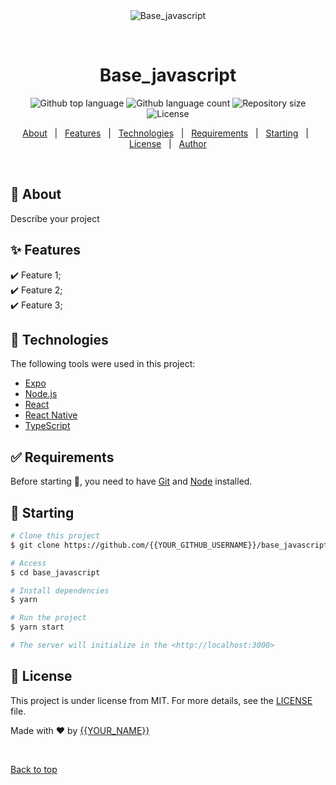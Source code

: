 <div align="center" id="top"> 
  <img src="./.github/app.gif" alt="Base_javascript" />

  &#xa0;

  <!-- <a href="https://base_javascript.netlify.app">Demo</a> -->
</div>

<h1 align="center">Base_javascript</h1>

<p align="center">
  <img alt="Github top language" src="https://img.shields.io/github/languages/top/{{YOUR_GITHUB_USERNAME}}/base_javascript?color=56BEB8">

  <img alt="Github language count" src="https://img.shields.io/github/languages/count/{{YOUR_GITHUB_USERNAME}}/base_javascript?color=56BEB8">

  <img alt="Repository size" src="https://img.shields.io/github/repo-size/{{YOUR_GITHUB_USERNAME}}/base_javascript?color=56BEB8">

  <img alt="License" src="https://img.shields.io/github/license/{{YOUR_GITHUB_USERNAME}}/base_javascript?color=56BEB8">

  <!-- <img alt="Github issues" src="https://img.shields.io/github/issues/{{YOUR_GITHUB_USERNAME}}/base_javascript?color=56BEB8" /> -->

  <!-- <img alt="Github forks" src="https://img.shields.io/github/forks/{{YOUR_GITHUB_USERNAME}}/base_javascript?color=56BEB8" /> -->

  <!-- <img alt="Github stars" src="https://img.shields.io/github/stars/{{YOUR_GITHUB_USERNAME}}/base_javascript?color=56BEB8" /> -->
</p>

<!-- Status -->

<!-- <h4 align="center"> 
	🚧  Base_javascript 🚀 Under construction...  🚧
</h4> 

<hr> -->

<p align="center">
  <a href="#dart-about">About</a> &#xa0; | &#xa0; 
  <a href="#sparkles-features">Features</a> &#xa0; | &#xa0;
  <a href="#rocket-technologies">Technologies</a> &#xa0; | &#xa0;
  <a href="#white_check_mark-requirements">Requirements</a> &#xa0; | &#xa0;
  <a href="#checkered_flag-starting">Starting</a> &#xa0; | &#xa0;
  <a href="#memo-license">License</a> &#xa0; | &#xa0;
  <a href="https://github.com/{{YOUR_GITHUB_USERNAME}}" target="_blank">Author</a>
</p>

<br>

## :dart: About ##

Describe your project

## :sparkles: Features ##

:heavy_check_mark: Feature 1;\
:heavy_check_mark: Feature 2;\
:heavy_check_mark: Feature 3;

## :rocket: Technologies ##

The following tools were used in this project:

- [Expo](https://expo.io/)
- [Node.js](https://nodejs.org/en/)
- [React](https://pt-br.reactjs.org/)
- [React Native](https://reactnative.dev/)
- [TypeScript](https://www.typescriptlang.org/)

## :white_check_mark: Requirements ##

Before starting :checkered_flag:, you need to have [Git](https://git-scm.com) and [Node](https://nodejs.org/en/) installed.

## :checkered_flag: Starting ##

```bash
# Clone this project
$ git clone https://github.com/{{YOUR_GITHUB_USERNAME}}/base_javascript

# Access
$ cd base_javascript

# Install dependencies
$ yarn

# Run the project
$ yarn start

# The server will initialize in the <http://localhost:3000>
```

## :memo: License ##

This project is under license from MIT. For more details, see the [LICENSE](LICENSE.md) file.


Made with :heart: by <a href="https://github.com/{{YOUR_GITHUB_USERNAME}}" target="_blank">{{YOUR_NAME}}</a>

&#xa0;

<a href="#top">Back to top</a>
